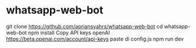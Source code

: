 # whatsapp-web-bot

git clone https://github.com/apriansyahrs/whatsapp-web-bot
cd whatsapp-web-bot
npm install
Copy API keys openAI https://beta.openai.com/account/api-keys paste di config.js
npm run dev
